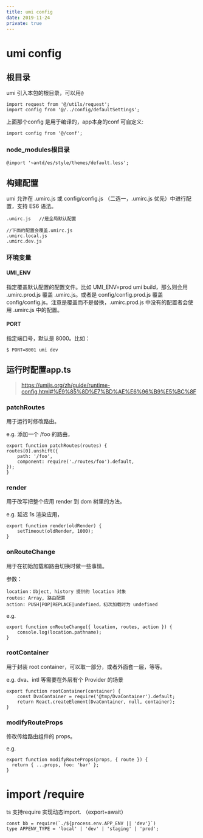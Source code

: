 ```yaml
---
title: umi config
date: 2019-11-24
private: true
---
```

# umi config 
## 根目录
umi 引入本包的根目录，可以用`@`

    import request from '@/utils/request';
    import config from '@/../config/defaultSettings';

上面那个config 是用于编译的，app本身的conf 可自定义:

    import config from '@/conf';

### node_modules根目录

    @import '~antd/es/style/themes/default.less';

## 构建配置
umi 允许在 .umirc.js 或 config/config.js （二选一，.umirc.js 优先）中进行配置，支持 ES6 语法。

    .umirc.js   //是全局默认配置

    //下面的配置会覆盖.umirc.js
    .umirc.local.js 
    .umirc.dev.js

### 环境变量
#### UMI_ENV
指定覆盖默认配置的配置文件。比如 UMI_ENV=prod umi build，那么则会用 .umirc.prod.js 覆盖 .umirc.js。或者是 config/config.prod.js 覆盖 config/config.js。注意是覆盖而不是替换，.umirc.prod.js 中没有的配置者会使用 .umirc.js 中的配置。


#### PORT
指定端口号，默认是 8000。比如：

    $ PORT=8001 umi dev

## 运行时配置app.ts
> https://umijs.org/zh/guide/runtime-config.html#%E9%85%8D%E7%BD%AE%E6%96%B9%E5%BC%8F

### patchRoutes
用于运行时修改路由。

e.g. 添加一个 /foo 的路由，

    export function patchRoutes(routes) {
    routes[0].unshift({
        path: '/foo',
        component: require('./routes/foo').default,
    });
    }

### render
用于改写把整个应用 render 到 dom 树里的方法。

e.g. 延迟 1s 渲染应用，

    export function render(oldRender) {
        setTimeout(oldRender, 1000);
    }

### onRouteChange
用于在初始加载和路由切换时做一些事情。

参数：

    location：Object, history 提供的 location 对象
    routes: Array, 路由配置
    action: PUSH|POP|REPLACE|undefined，初次加载时为 undefined

e.g.

    export function onRouteChange({ location, routes, action }) {
        console.log(location.pathname);
    }

### rootContainer
用于封装 root container，可以取一部分，或者外面套一层，等等。

e.g. dva、intl 等需要在外层有个 Provider 的场景

    export function rootContainer(container) {
        const DvaContainer = require('@tmp/DvaContainer').default;
        return React.createElement(DvaContainer, null, container);
    }

### modifyRouteProps
修改传给路由组件的 props。

e.g.

    export function modifyRouteProps(props, { route }) {
      return { ...props, foo: 'bar' };
    }

# import /require
ts 支持require 实现动态import. （export+await）

    const bb = require(`./${process.env.APP_ENV || 'dev'}`)
    type APPENV_TYPE = 'local' | 'dev' | 'staging' | 'prod';